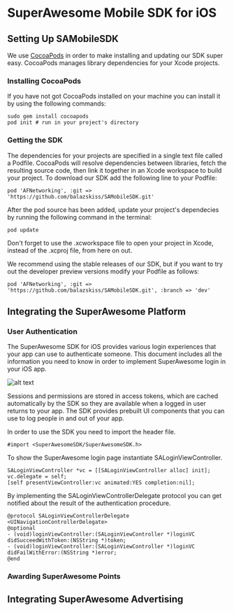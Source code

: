 SuperAwesome Mobile SDK for iOS
===============================

Setting Up SAMobileSDK
-----------------------

We use [CocoaPods](http://cocoapods.org) in order to make installing and updating our SDK super easy. CocoaPods manages library dependencies for your Xcode projects.

### Installing CocoaPods
If you have not got CocoaPods installed on your machine you can install it by using the following commands:
```
sudo gem install cocoapods
pod init # run in your project's directory
```
### Getting the SDK
The dependencies for your projects are specified in a single text file called a Podfile. CocoaPods will resolve dependencies between libraries, fetch the resulting source code, then link it together in an Xcode workspace to build your project.
To download our SDK add the following line to your Podfile:
```
pod 'AFNetworking', :git => 'https://github.com/balazskiss/SAMobileSDK.git'
```
After the pod source has been added, update your project's dependecies by running the following command in the terminal:
```
pod update
```
Don't forget to use the .xcworkspace file to open your project in Xcode, instead of the .xcproj file, from here on out.

We recommend using the stable releases of our SDK, but if you want to try out the developer preview versions modify your Podfile as follows:
```
pod 'AFNetworking', :git => 'https://github.com/balazskiss/SAMobileSDK.git', :branch => 'dev'
```

Integrating the SuperAwesome Platform
-------------------------------------

### User Authentication

The SuperAwesome SDK for iOS provides various login experiences that your app can use to authenticate someone. This document includes all the information you need to know in order to implement SuperAwesome login in your iOS app.

![alt text](/doc_files/MobileSDK/signin.png "Signing In With SuperAwesome")

Sessions and permissions are stored in access tokens, which are cached automatically by the SDK so they are available when a logged in user returns to your app. The SDK provides prebuilt UI components that you can use to log people in and out of your app.

In order to use the SDK you need to import the header file.
```	
#import <SuperAwesomeSDK/SuperAwesomeSDK.h>
```
To show the SuperAwesome login page instantiate SALoginViewController.
```
SALoginViewController *vc = [[SALoginViewController alloc] init];
vc.delegate = self;
[self presentViewController:vc animated:YES completion:nil];
```
By implementing the SALoginViewControllerDelegate protocol you can get notified about the result of the authentication procedure.
```
@protocol SALoginViewControllerDelegate <UINavigationControllerDelegate>
@optional
- (void)loginViewController:(SALoginViewController *)loginVC didSucceedWithToken:(NSString *)token;
- (void)loginViewController:(SALoginViewController *)loginVC didFailWithError:(NSString *)error;
@end
```

### Awarding SuperAwesome Points

Integrating SuperAwesome Advertising
------------------------------------
